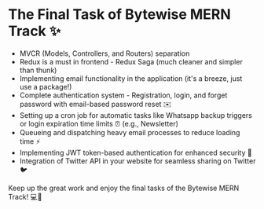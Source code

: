 # The Final Task of Bytewise MERN Track ✨

- MVCR (Models, Controllers, and Routers) separation
- Redux is a must in frontend - Redux Saga (much cleaner and simpler than thunk)
- Implementing email functionality in the application (it's a breeze, just use a package!)
- Complete authentication system - Registration, login, and forget password with email-based password reset ✉️
- Setting up a cron job for automatic tasks like Whatsapp backup triggers or login expiration time limits ⏰ (e.g., Newsletter)
- Queueing and dispatching heavy email processes to reduce loading time ⚡️
- Implementing JWT token-based authentication for enhanced security 🔐
- Integration of Twitter API in your website for seamless sharing on Twitter 🐦

Keep up the great work and enjoy the final tasks of the Bytewise MERN Track! 💻🚀
